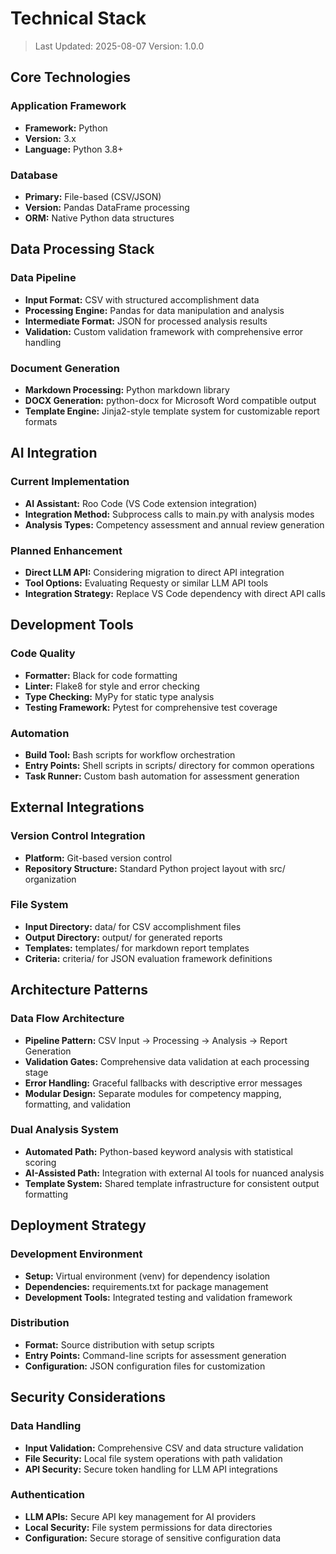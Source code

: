 # Technical Stack

> Last Updated: 2025-08-07
> Version: 1.0.0

## Core Technologies

### Application Framework
- **Framework:** Python
- **Version:** 3.x
- **Language:** Python 3.8+

### Database
- **Primary:** File-based (CSV/JSON)
- **Version:** Pandas DataFrame processing
- **ORM:** Native Python data structures

## Data Processing Stack

### Data Pipeline
- **Input Format:** CSV with structured accomplishment data
- **Processing Engine:** Pandas for data manipulation and analysis
- **Intermediate Format:** JSON for processed analysis results
- **Validation:** Custom validation framework with comprehensive error handling

### Document Generation
- **Markdown Processing:** Python markdown library
- **DOCX Generation:** python-docx for Microsoft Word compatible output
- **Template Engine:** Jinja2-style template system for customizable report formats

## AI Integration

### Current Implementation
- **AI Assistant:** Roo Code (VS Code extension integration)
- **Integration Method:** Subprocess calls to main.py with analysis modes
- **Analysis Types:** Competency assessment and annual review generation

### Planned Enhancement
- **Direct LLM API:** Considering migration to direct API integration
- **Tool Options:** Evaluating Requesty or similar LLM API tools
- **Integration Strategy:** Replace VS Code dependency with direct API calls

## Development Tools

### Code Quality
- **Formatter:** Black for code formatting
- **Linter:** Flake8 for style and error checking
- **Type Checking:** MyPy for static type analysis
- **Testing Framework:** Pytest for comprehensive test coverage

### Automation
- **Build Tool:** Bash scripts for workflow orchestration
- **Entry Points:** Shell scripts in scripts/ directory for common operations
- **Task Runner:** Custom bash automation for assessment generation

## External Integrations

### Version Control Integration
- **Platform:** Git-based version control
- **Repository Structure:** Standard Python project layout with src/ organization

### File System
- **Input Directory:** data/ for CSV accomplishment files
- **Output Directory:** output/ for generated reports
- **Templates:** templates/ for markdown report templates
- **Criteria:** criteria/ for JSON evaluation framework definitions

## Architecture Patterns

### Data Flow Architecture
- **Pipeline Pattern:** CSV Input → Processing → Analysis → Report Generation
- **Validation Gates:** Comprehensive data validation at each processing stage
- **Error Handling:** Graceful fallbacks with descriptive error messages
- **Modular Design:** Separate modules for competency mapping, formatting, and validation

### Dual Analysis System
- **Automated Path:** Python-based keyword analysis with statistical scoring
- **AI-Assisted Path:** Integration with external AI tools for nuanced analysis
- **Template System:** Shared template infrastructure for consistent output formatting

## Deployment Strategy

### Development Environment
- **Setup:** Virtual environment (venv) for dependency isolation
- **Dependencies:** requirements.txt for package management
- **Development Tools:** Integrated testing and validation framework

### Distribution
- **Format:** Source distribution with setup scripts
- **Entry Points:** Command-line scripts for assessment generation
- **Configuration:** JSON configuration files for customization

## Security Considerations

### Data Handling
- **Input Validation:** Comprehensive CSV and data structure validation
- **File Security:** Local file system operations with path validation
- **API Security:** Secure token handling for LLM API integrations

### Authentication
- **LLM APIs:** Secure API key management for AI providers
- **Local Security:** File system permissions for data directories
- **Configuration:** Secure storage of sensitive configuration data